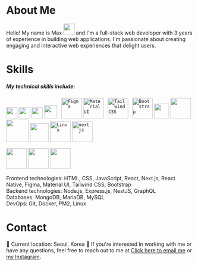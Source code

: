 <h1>About Me</h1>
Hello! My name is Max <img src="https://media0.giphy.com/media/hvRJCLFzcasrR4ia7z/giphy.gif" width="30px"> and I'm a full-stack web developer with 3 years of experience in building web applications. I'm passionate about creating engaging and interactive web experiences that delight users.
<h1>Skills</h1>
<h5>My technical skills include:</h5>
<code><img style="object-fit: cover" src="https://cdn.worldvectorlogo.com/logos/html-1.svg" width="30px"></code>
<code><img style="object-fit: cover" src="https://img2.freepng.fr/20180816/rcw/kisspng-cascading-style-sheets-logo-clip-art-css3-html-5b7617f67bd3d6.3499284915344660385072.jpg" width="30px"></code>
<code><img src="https://w1.pngwing.com/pngs/136/126/png-transparent-javascript-logo-angularjs-nodejs-computer-programming-web-development-computer-software-jquery-yellow.png" width="30px"></code>
<code><img src="https://upload.wikimedia.org/wikipedia/commons/thumb/a/a7/React-icon.svg/2300px-React-icon.svg.png" width="35px"></code>
<code> <img src="https://vectorlogo.zone/logos/figma/figma-ar21.svg" width="55px" alt="Figma"></code>
<code><img src="https://img.shields.io/badge/Material--UI-0081CB?logo=material-ui&logoColor=white" width="55px" alt="Material UI"></code>
<code> <img src="https://vectorlogo.zone/logos/tailwindcss/tailwindcss-ar21.svg" width="55px" alt="Tailwind CSS"></code>
<code> <img src="https://vectorlogo.zone/logos/getbootstrap/getbootstrap-ar21.svg" width="55px" alt="Bootstrap"></code>
<code><img src="https://miro.medium.com/v2/resize:fit:512/1*doAg1_fMQKWFoub-6gwUiQ.png" width="40px"></code>
<code><img src="https://vectorlogo.zone/logos/nodejs/nodejs-ar21.svg" width="55px"></code>
<code><img src="https://res.cloudinary.com/practicaldev/image/fetch/s--YbV36HLj--/c_imagga_scale,f_auto,fl_progressive,h_420,q_auto,w_1000/https://dev-to-uploads.s3.amazonaws.com/i/hpg6if7btrwilqkidqbe.png" width="60px"></code>
<code><img src="https://upload.wikimedia.org/wikipedia/commons/4/49/Redux.png" width="50px"></code>
<code><img src="https://vectorlogo.zone/logos/linux/linux-ar21.svg" width="55px" alt="Linux"></code>
<code><img src="https://vectorlogo.zone/logos/linux/linux-ar21.svg" width="55px" alt="nextjs"></code>

  <code><img src="https://vectorlogo.zone/logos/git-scm/git-scm-ar21.svg" width="55px"></code>
  <code><img src="https://vectorlogo.zone/logos/docker/docker-ar21.svg" width="55px"></code>
  <code><img src="https://vectorlogo.zone/logos/pm2io/pm2io-ar21.svg" width="55px"></code>

<p> 
Frontend technologies: HTML, CSS, JavaScript, React, Next.js, React Native, Figma, Material UI, Tailwind CSS, Bootstrap <br/>
Backend technologies: Node.js, Express.js, NestJS, GraphQL <br/>
Databases: MongoDB, MariaDB, MySQL <br/>
DevOps: Git, Docker, PM2, Linux
</p>


<h1>Contact</h1>
📍   Current location: Seoul, Korea
📧   If you're interested in working with me or have any questions, feel free to reach out to me at <a href="mailto:yourali97@gmail.com">Click here to email me</a> or <a href="https://www.instagram.com/ali042477/" target="_blank">my Instagram</a>.
